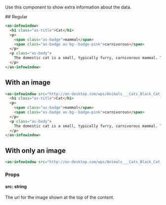 Use this component to show extra information about the data.

## Regular

```html
<as-infowindow>
  <h1 class="as-title">Cat</h1>
  <p>
    <span class="as-badge">mammal</span>
    <span class="as-badge as-bg--badge-pink">carnivorous</span>
  </p>
  <p class="as-body">
    The domestic cat is a small, typically furry, carnivorous mammal. They are often called house cats when kept as indoor pets or simply cats when there is no need to distinguish them from other felids and felines.
  </p>
</as-infowindow>
```

## With an image

```html
<as-infowindow src="http://on-desktop.com/wps/Animals___Cats_Black_Cat_Panther_043844_.jpg">
  <h1 class="as-title">Cat</h1>
  <p>
    <span class="as-badge">mammal</span>
    <span class="as-badge as-bg--badge-pink">carnivorous</span>
  </p>
  <p class="as-body">
    The domestic cat is a small, typically furry, carnivorous mammal. They are often called house cats when kept as indoor pets or simply cats when there is no need to distinguish them from other felids and felines.
  </p>
</as-infowindow>
```

## With only an image

```html
<as-infowindow src="http://on-desktop.com/wps/Animals___Cats_Black_Cat_Panther_043844_.jpg"></as-infowindow>
```

### Props

#### **src**: string
The url for the image shown at the top of the content.
